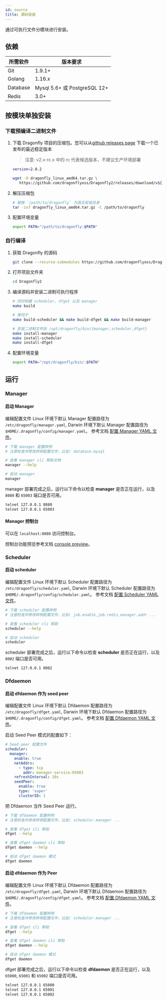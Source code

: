 ```yaml
---
id: source
title: 源码安装
---
```


通过可执行文件分模块进行安装。

## 依赖

| 所需软件 | 版本要求                     |
| -------- | ---------------------------- |
| Git      | 1.9.1+                       |
| Golang   | 1.16.x                       |
| Database | Mysql 5.6+ 或 PostgreSQL 12+ |
| Redis    | 3.0+                         |

## 按模块单独安装

### 下载预编译二进制文件

1. 下载 Dragonfly 项目的压缩包。您可以从[github releases page](https://github.com/dragonflyoss/Dragonfly2/releases) 下载一个已发布的最近稳定版本

   > 注意: v2.x-rc.x 中的 rc 代表候选版本，不建议生产环境部署

   ```bash
   version=2.0.2

   wget -O dragonfly_linux_amd64.tar.gz \
      https://github.com/dragonflyoss/Dragonfly2/releases/download/v${version}/dragonfly-${version}-linux-amd64.tar.gz
   ```

2. 解压压缩包

   ```bash
   # 替换 `/path/to/dragonfly` 为真实安装目录
   tar -zxf dragonfly_linux_amd64.tar.gz -C /path/to/dragonfly
   ```

3. 配置环境变量

   ```bash
   export PATH="/path/to/dragonfly:$PATH"
   ```

### 自行编译

1. 获取 Dragonfly 的源码

   ```bash
   git clone --recurse-submodules https://github.com/dragonflyoss/Dragonfly2.git
   ```

2. 打开项目文件夹

   ```bash
   cd Dragonfly2
   ```

3. 编译源码并安装二进制可执行程序

   ```bash
   # 同时构建 scheduler, dfget 以及 manager
   make build

   # 等同于
   make build-scheduler && make build-dfget && make build-manager

   # 安装二进制文件到 /opt/dragonfly/bin/{manager,scheduler,dfget}
   make install-manager
   make install-scheduler
   make install-dfget
   ```

4. 配置环境变量

   ```bash
   export PATH="/opt/dragonfly/bin/:$PATH"
   ```

## 运行

### Manager

#### 启动 Manager

编辑配置文件 Linux 环境下默认 Manager 配置路径为 `/etc/dragonfly/manager.yaml`, Darwin 环境下默认 Manager 配置路径为 `$HOME/.dragonfly/config/manager.yaml`。
参考文档 [配置 Manager YAML 文件](../../reference/configuration/manager.md)。

```bash
# 下载 manager 配置样例
# 注意检查并修改样例配置文件，比如: database.mysql

# 查看 manager cli 帮助文档
manager --help

# 启动 manager
manager
```

manager 部署完成之后，运行以下命令以检查 **manager** 是否正在运行，以及 `8080` 和 `65003` 端口是否可用。

```bash
telnet 127.0.0.1 8080
telnet 127.0.0.1 65003
```

#### Manager 控制台

可以在 `localhost:8080` 访问控制台。

控制台功能预览参考文档 [console preview](../../reference/manage-console.md)。

### Scheduler

#### 启动 scheduler

编辑配置文件 Linux 环境下默认 Scheduler 配置路径为 `/etc/dragonfly/scheduler.yaml`, Darwin 环境下默认 Scheduler 配置路径为 `$HOME/.dragonfly/config/scheduler.yaml`。
参考文档 [配置 Scheduler YAML 文件](../../reference/configuration/scheduler.md)。

```bash
# 下载 scheduler 配置样例
# 注意检查并修改样例配置文件，比如: job.enable,job.redis,manager.addr ...

# 查看 scheduler cli 帮助
scheduler --help

# 启动 scheduler
scheduler
```

scheduler 部署完成之后，运行以下命令以检查 **scheduler** 是否正在运行，以及 `8002` 端口是否可用。

```bash
telnet 127.0.0.1 8002
```

### Dfdaemon

#### 启动 dfdaemon 作为 seed peer

编辑配置文件 Linux 环境下默认 Dfdaemon 配置路径为 `/etc/dragonfly/dfget.yaml`, Darwin 环境下默认 Dfdaemon 配置路径为 `$HOME/.dragonfly/config/dfget.yaml`。
参考文档 [配置 Dfdaemon YAML 文件](../../reference/configuration/dfdaemon.md)。

启动 Seed Peer 模式的配置如下：

```yaml
# Seed peer 配置文件
scheduler:
  manager:
    enable: true
    netAddrs:
      - type: tcp
        addr: manager-service:65003
    refreshInterval: 10s
    seedPeer:
      enable: true
      type: 'super'
      clusterID: 1
```

把 Dfdaemon 当作 Seed Peer 运行。

```bash
# 下载 dfdaemon 配置样例
# 注意检查并修改样例配置文件，比如: scheduler.manager ...

# 查看 dfget cli 帮助
dfget --help

# 查看 dfget daemon cli 帮助
dfget daemon --help

# 启动 dfget daemon 模式
dfget daemon
```

#### 启动 dfdaemon 作为 Peer

编辑配置文件 Linux 环境下默认 Dfdaemon 配置路径为 `/etc/dragonfly/dfget.yaml`, Darwin 环境下默认 Dfdaemon 配置路径为 `$HOME/.dragonfly/config/dfget.yaml`。
参考文档 [配置 Dfdaemon YAML 文件](../../reference/configuration/dfdaemon.md)。

```bash
# 下载 dfdaemon 配置样例
# 注意检查并修改样例配置文件，比如: scheduler.manager ...

# 查看 dfget cli 帮助
dfget --help

# 查看 dfget daemon cli 帮助
dfget daemon --help

# 启动 dfget daemon 模式
dfget daemon
```

dfget 部署完成之后，运行以下命令以检查 **dfdaemon** 是否正在运行，以及 `65000`, `65001` 和 `65002` 端口是否可用。

```bash
telnet 127.0.0.1 65000
telnet 127.0.0.1 65001
telnet 127.0.0.1 65002
```
